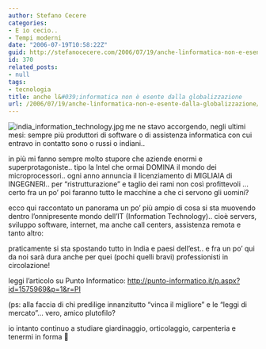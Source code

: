 ```yaml
---
author: Stefano Cecere
categories:
- E io cecio..
- Tempi moderni
date: "2006-07-19T10:58:22Z"
guid: http://stefanocecere.com/2006/07/19/anche-linformatica-non-e-esente-dalla-globalizzazione/
id: 370
related_posts:
- null
tags:
- tecnologia
title: anche l&#039;informatica non è esente dalla globalizzazione
url: /2006/07/19/anche-linformatica-non-e-esente-dalla-globalizzazione/
---
```


<img align="left" alt="india_information_technology.jpg" id="image371" title="india_information_technology.jpg" src="http://stefanocecere.com/wp-content/uploads/sites/3/2006/07/india_information_technology.miniatura.jpg" />me ne stavo accorgendo, negli ultimi mesi: sempre più produttori di software o di assistenza informatica con cui entravo in contatto sono o russi o indiani..

in più mi fanno sempre molto stupore che aziende enormi e superprotagoniste.. tipo la Intel che ormai DOMINA il mondo dei microprocessori.. ogni anno annuncia il licenziamento di MIGLIAIA di INGEGNERI.. per &#8220;ristrutturazione&#8221; e taglio dei rami non così profittevoli &#8230; certo fra un po&#8217; poi faranno tutto le macchine a che ci servono gli uomini?
  
ecco qui raccontato un panorama un po&#8217; più ampio di cosa si sta muovendo dentro l&#8217;onnipresente mondo dell&#8217;IT (Information Technology).. cioè servers, sviluppo software, internet, ma anche call centers, assistenza remota e tanto altro:

praticamente si sta spostando tutto in India e paesi dell&#8217;est.. e fra un po&#8217; qui da noi sarà dura anche per quei (pochi quelli bravi) professionisti in circolazione!

leggi l&#8217;articolo su Punto Informatico: <http://punto-informatico.it/p.aspx?id=1575969&p=1&r=PI>

(ps: alla faccia di chi predilige innanzitutto &#8220;vinca il migliore&#8221; e le &#8220;leggi di mercato&#8221;&#8230; vero, amico plutofilo?
  
io intanto continuo a studiare giardinaggio, orticolaggio, carpenteria e tenermi in forma 🙂